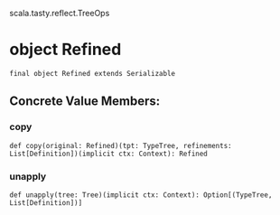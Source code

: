 scala.tasty.reflect.TreeOps
# object Refined

<pre><code class="language-scala" >final object Refined extends Serializable</pre></code>
## Concrete Value Members:
### copy
<pre><code class="language-scala" >def copy(original: Refined)(tpt: TypeTree, refinements: List[Definition])(implicit ctx: Context): Refined</pre></code>

### unapply
<pre><code class="language-scala" >def unapply(tree: Tree)(implicit ctx: Context): Option[(TypeTree, List[Definition])]</pre></code>

